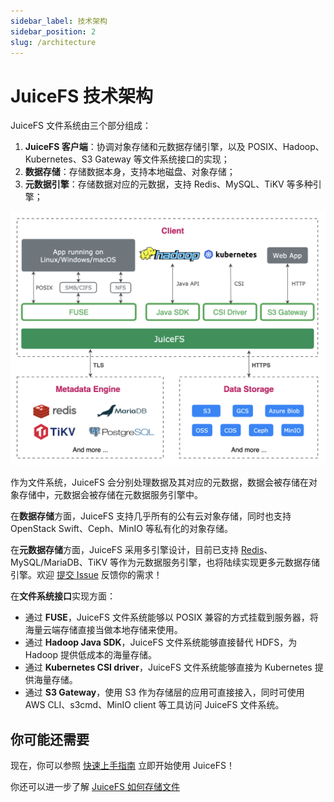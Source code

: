 ```yaml
---
sidebar_label: 技术架构
sidebar_position: 2
slug: /architecture
---
```

# JuiceFS 技术架构

JuiceFS 文件系统由三个部分组成：

1. **JuiceFS 客户端**：协调对象存储和元数据存储引擎，以及 POSIX、Hadoop、Kubernetes、S3 Gateway 等文件系统接口的实现；
2. **数据存储**：存储数据本身，支持本地磁盘、对象存储；
3. **元数据引擎**：存储数据对应的元数据，支持 Redis、MySQL、TiKV 等多种引擎；

![JuiceFS Architecture](../images/juicefs-arch-new.png)

作为文件系统，JuiceFS 会分别处理数据及其对应的元数据，数据会被存储在对象存储中，元数据会被存储在元数据服务引擎中。

在**数据存储**方面，JuiceFS 支持几乎所有的公有云对象存储，同时也支持 OpenStack Swift、Ceph、MinIO 等私有化的对象存储。

在**元数据存储**方面，JuiceFS 采用多引擎设计，目前已支持 [Redis](https://redis.io/)、MySQL/MariaDB、TiKV 等作为元数据服务引擎，也将陆续实现更多元数据存储引擎。欢迎 [提交 Issue](https://github.com/juicedata/juicefs/issues) 反馈你的需求！

在**文件系统接口**实现方面：

- 通过 **FUSE**，JuiceFS 文件系统能够以 POSIX 兼容的方式挂载到服务器，将海量云端存储直接当做本地存储来使用。
- 通过 **Hadoop Java SDK**，JuiceFS 文件系统能够直接替代 HDFS，为 Hadoop 提供低成本的海量存储。
- 通过 **Kubernetes CSI driver**，JuiceFS 文件系统能够直接为 Kubernetes 提供海量存储。
- 通过 **S3 Gateway**，使用 S3 作为存储层的应用可直接接入，同时可使用 AWS CLI、s3cmd、MinIO client 等工具访问 JuiceFS 文件系统。

## 你可能还需要

现在，你可以参照 [快速上手指南](quick_start_guide.md) 立即开始使用 JuiceFS！

你还可以进一步了解 [JuiceFS 如何存储文件](how_juicefs_store_files.md)
